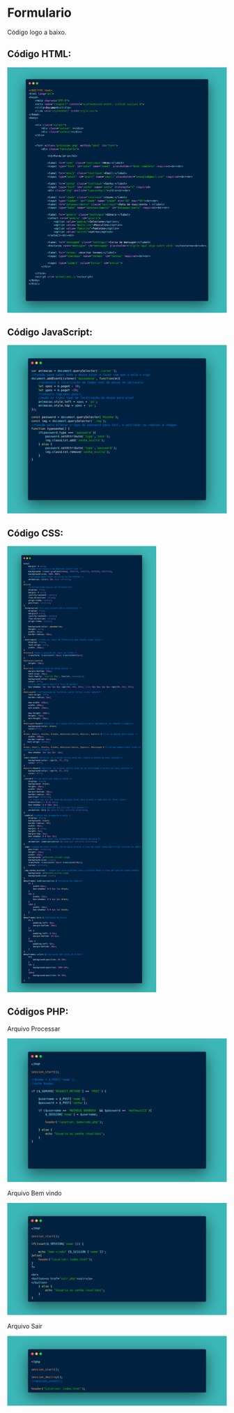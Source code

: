 # Formulario
 
<p>Código logo a baixo. </p>

<div>
    <h2>Código HTML:</h2>
    <img src="imagens do codigo/HTML.png" alt="">
    <h2>Código JavaScript:</h2>
    <img src="imagens do codigo/JavaScript.png" alt="">
    <h2>Código CSS:</h2>
    <img src="imagens do codigo/CSS.png" alt="">
    <h2>Códigos PHP:</h2>
    <p>Arquivo Processar</p>
    <img src="imagens do codigo/processar.png" alt="">
    <p>Arquivo Bem vindo</p>
    <img src="imagens do codigo/Bemvindo.png" alt="">
    <p>Arquivo Sair</p>
    <img src="imagens do codigo/Sair.png" alt="">
</div>
